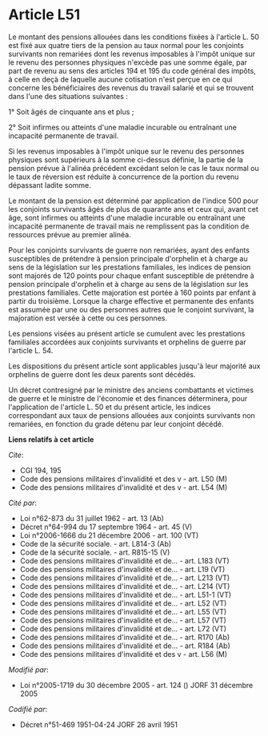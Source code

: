 # Article L51

Le montant des pensions allouées dans les conditions fixées à l'article L. 50 est fixé aux quatre tiers de la pension au taux
normal pour les conjoints survivants non remariées dont les revenus imposables à l'impôt unique sur le revenu des personnes
physiques n'excède pas une somme égale, par part de revenu au sens des articles 194 et 195 du code général des impôts, à
celle en deçà de laquelle aucune cotisation n'est perçue en ce qui concerne les bénéficiaires des revenus du travail salarié
et qui se trouvent dans l'une des situations suivantes :

1° Soit âgés de cinquante ans et plus ;

2° Soit infirmes ou atteints d'une maladie incurable ou entraînant une incapacité permanente de travail.

Si les revenus imposables à l'impôt unique sur le revenu des personnes physiques sont supérieurs à la somme ci-dessus
définie, la partie de la pension prévue à l'alinéa précédent excédant selon le cas le taux normal ou le taux de réversion est
réduite à concurrence de la portion du revenu dépassant ladite somme.

Le montant de la pension est déterminé par application de l'indice 500 pour les conjoints survivants âgés de plus de quarante
ans et ceux qui, avant cet âge, sont infirmes ou atteints d'une maladie incurable ou entraînant une incapacité permanente de
travail mais ne remplissent pas la condition de ressources prévue au premier alinéa.

Pour les conjoints survivants de guerre non remariées, ayant des enfants susceptibles de prétendre à pension principale
d'orphelin et à charge au sens de la législation sur les prestations familiales, les indices de pension sont majorés de 120
points pour chaque enfant susceptible de prétendre à pension principale d'orphelin et à charge au sens de la législation sur
les prestations familiales. Cette majoration est portée à 160 points par enfant à partir du troisième. Lorsque la charge
effective et permanente des enfants est assumée par une ou des personnes autres que le conjoint survivant, la majoration est
versée à cette ou ces personnes.

Les pensions visées au présent article se cumulent avec les prestations familiales accordées aux conjoints survivants et
orphelins de guerre par l'article L. 54.

Les dispositions du présent article sont applicables jusqu'à leur majorité aux orphelins de guerre dont les deux parents sont
décédés.

Un décret contresigné par le ministre des anciens combattants et victimes de guerre et le ministre de l'économie et des
finances déterminera, pour l'application de l'article L. 50 et du présent article, les indices correspondant aux taux de
pensions allouées aux conjoints survivants non remariées, en fonction du grade détenu par leur conjoint décédé.

**Liens relatifs à cet article**

_Cite_:

  - CGI 194, 195
  - Code des pensions militaires d'invalidité et des v - art. L50 (M)
  - Code des pensions militaires d'invalidité et des v - art. L54 (M)

_Cité par_:

  - Loi n°62-873 du 31 juillet 1962 - art. 13 (Ab)
  - Décret n°64-994 du 17 septembre 1964 - art. 45 (V)
  - Loi n°2006-1666 du 21 décembre 2006 - art. 100 (VT)
  - Code de la sécurité sociale. - art. L814-3 (Ab)
  - Code de la sécurité sociale. - art. R815-15 (V)
  - Code des pensions militaires d'invalidité et de... - art. L183 (VT)
  - Code des pensions militaires d'invalidité et de... - art. L19 (VT)
  - Code des pensions militaires d'invalidité et de... - art. L213 (VT)
  - Code des pensions militaires d'invalidité et de... - art. L214 (VT)
  - Code des pensions militaires d'invalidité et de... - art. L51-1 (VT)
  - Code des pensions militaires d'invalidité et de... - art. L52 (VT)
  - Code des pensions militaires d'invalidité et de... - art. L55 (VT)
  - Code des pensions militaires d'invalidité et de... - art. L57 (VT)
  - Code des pensions militaires d'invalidité et de... - art. L72 (VT)
  - Code des pensions militaires d'invalidité et de... - art. R170 (Ab)
  - Code des pensions militaires d'invalidité et de... - art. R184 (Ab)
  - Code des pensions militaires d'invalidité et des v - art. L56 (M)

_Modifié par_:

  - Loi n°2005-1719 du 30 décembre 2005 - art. 124 () JORF 31 décembre 2005

_Codifié par_:

  - Décret n°51-469 1951-04-24 JORF 26 avril 1951
